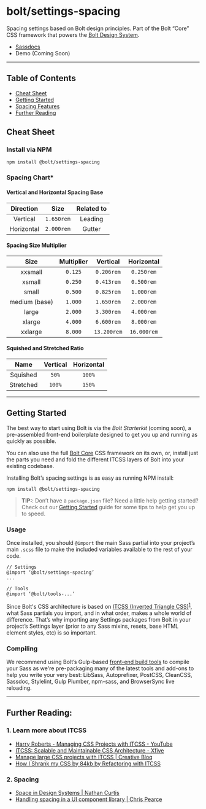 # bolt/settings-spacing

Spacing settings based on Bolt design principles. Part of the Bolt “Core” CSS framework that powers the [Bolt Design System](https://www.boltdesignsystem.com).

- [Sassdocs](https://www.boltdesignsystem.com/docs/#settings:%20layout-variable-bolt-spacing-values)
- Demo (Coming Soon)

- - - -

## Table of Contents

- [Cheat Sheet](#cheat-sheet)
- [Getting Started](#getting-started)
- [Spacing Features](#spacing-features)
- [Further Reading](#further-reading)

## Cheat Sheet

### Install via NPM

```
npm install @bolt/settings-spacing
```

### Spacing Chart*

#### Vertical and Horizontal Spacing Base

| Direction  | Size           | Related to  |
| :------:   | :------------: | :---------: |
| Vertical   | `1.650rem`     | Leading     |
| Horizontal | `2.000rem`     | Gutter      |

#### Spacing Size Multiplier

| Size          | Multiplier | Vertical     | Horizontal  |
| :------:      | :--------: | :----------: | :---------: |
| xxsmall       | `0.125`    | `0.206rem`   | `0.250rem`  |
| xsmall        | `0.250`    | `0.413rem`   | `0.500rem`  |
| small         | `0.500`    | `0.825rem`   | `1.000rem`  |
| medium (base) | `1.000`    | `1.650rem`   | `2.000rem`  |
| large         | `2.000`    | `3.300rem`   | `4.000rem`  |
| xlarge        | `4.000`    | `6.600rem`   | `8.000rem`  |
| xxlarge       | `8.000`    | `13.200rem`  | `16.000rem` |

#### Squished and Stretched Ratio

| Name      | Vertical | Horizontal |
| :-------: | :------: | :--------: |
| Squished  | `50%`    | `100%`     |
| Stretched | `100%`   | `150%`     |

- - - -

## Getting Started

The best way to start using Bolt is via the *Bolt Starterkit* (coming soon), a pre-assembled front-end boilerplate designed to get you up and running as quickly as possible.

You can also use the full [Bolt Core](https://www.npmjs.com/package/@bolt/core) CSS framework on its own, or, install just the parts you need and fold the different ITCSS layers of Bolt into your existing codebase.

Installing Bolt’s spacing settings is as easy as running NPM install:

```
npm install @bolt/settings-spacing
```

> **TIP:**: Don’t have a `package.json` file? Need a little help getting started? Check out our [Getting Started](https://www.boltdesignsystem.com/getting-started) guide for some tips to help get you up to speed.

### Usage

Once installed, you should  `@import`  the main Sass partial into your project’s main `.scss` file to make the included variables available to the rest of your code.

```
// Settings
@import ‘@bolt/settings-spacing’
...

// Tools
@import ‘@bolt/tools-...’
```

Since Bolt's CSS architecture is based on [ITCSS (Inverted Triangle CSS)](http://www.creativebloq.com/web-design/manage-large-css-projects-itcss-101517528)<sup>[1](#1-learn-more-about-itcss)</sup>, what Sass partials you import, and in what order, makes a whole world of difference. That’s why importing any Settings packages from Bolt in your project’s Settings layer (prior to any Sass mixins, resets, base HTML element styles, etc) is so important.

### Compiling

We recommend using Bolt’s Gulp-based [front-end build tools](https://www.npmjs.com/package/@bolt/build-tools) to compile your Sass as we're pre-packaging many of the latest tools and add-ons to help you write your very best: LibSass, Autoprefixer, PostCSS, CleanCSS, Sassdoc, Stylelint, Gulp Plumber, npm-sass, and BrowserSync live reloading.

- - - -

## Further Reading:

### 1. Learn more about ITCSS

- [Harry Roberts - Managing CSS Projects with ITCSS - YouTube](https://www.youtube.com/watch?v=1OKZOV-iLj4)
- [ITCSS: Scalable and Maintainable CSS Architecture - Xfive](https://www.xfive.co/blog/itcss-scalable-maintainable-css-architecture/)
- [Manage large CSS projects with ITCSS | Creative Bloq](http://www.creativebloq.com/web-design/manage-large-css-projects-itcss-101517528)
- [How I Shrank my CSS by 84kb by Refactoring with ITCSS](https://medium.com/@jordankoschei/how-i-shrank-my-css-by-84kb-by-refactoring-with-itcss-2e8dafee123a)

### 2. Spacing

- [Space in Design Systems | Nathan Curtis ](https://medium.com/eightshapes-llc/space-in-design-systems-188bcbae0d62)
- [Handling spacing in a UI component library | Chris Pearce](https://medium.com/fed-or-dead/handling-spacing-in-a-ui-component-library-70f3b22ec89)
